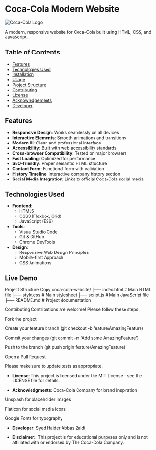 # Coca-Cola Modern Website

![Coca-Cola Logo](https://images.app.goo.gl/jcuEVzoHepVsCHpi9)

A modern, responsive website for Coca-Cola built using HTML, CSS, and JavaScript.

## Table of Contents
- [Features](#features)
- [Technologies Used](#technologies-used)
- [Installation](#installation)
- [Usage](#usage)
- [Project Structure](#project-structure)
- [Contributing](#contributing)
- [License](#license)
- [Acknowledgements](#acknowledgements)
- [Developer](#developer)

## Features

- **Responsive Design**: Works seamlessly on all devices
- **Interactive Elements**: Smooth animations and transitions
- **Modern UI**: Clean and professional interface
- **Accessibility**: Built with web accessibility standards
- **Cross-browser Compatibility**: Tested on major browsers
- **Fast Loading**: Optimized for performance
- **SEO-friendly**: Proper semantic HTML structure
- **Contact Form**: Functional form with validation
- **History Timeline**: Interactive company history section
- **Social Media Integration**: Links to official Coca-Cola social media

## Technologies Used

- **Frontend**:
  - HTML5
  - CSS3 (Flexbox, Grid)
  - JavaScript (ES6)
- **Tools**:
  - Visual Studio Code
  - Git & GitHub
  - Chrome DevTools
- **Design**:
  - Responsive Web Design Principles
  - Mobile-first Approach
  - CSS Animations

## Live Demo

Project Structure
Copy
coca-cola-website/
├── index.html          # Main HTML file
├── style.css           # Main stylesheet
├── script.js           # Main JavaScript file
├── README.md           # Project documentation

Contributing
Contributions are welcome! Please follow these steps:

Fork the project

Create your feature branch (git checkout -b feature/AmazingFeature)

Commit your changes (git commit -m 'Add some AmazingFeature')

Push to the branch (git push origin feature/AmazingFeature)

Open a Pull Request

Please make sure to update tests as appropriate.

- **License**:
This project is licensed under the MIT License - see the LICENSE file for details.

- **Acknowledgments**:
Coca-Cola Company for brand inspiration

Unsplash for placeholder images

Flaticon for social media icons

Google Fonts for typography

- **Developer**:
Syed Haider Abbas Zaidi

- **Disclaimer**:: This project is for educational purposes only and is not affiliated with or endorsed by The Coca-Cola Company.

